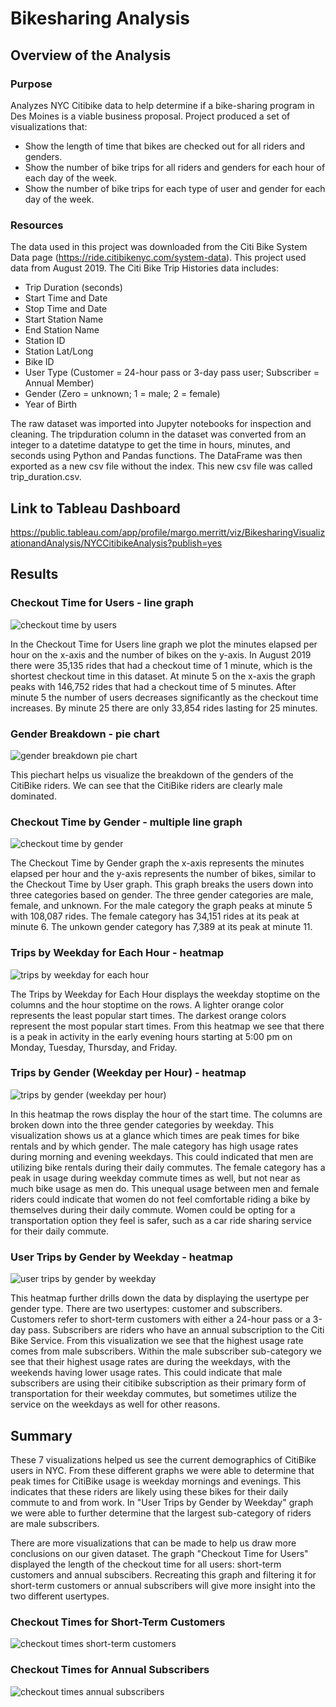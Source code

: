# Bikesharing Analysis
## Overview of the Analysis
### Purpose
Analyzes NYC Citibike data to help determine if a bike-sharing program in Des Moines is a viable business proposal. Project produced a set of visualizations that:
* Show the length of time that bikes are checked out for all riders and genders.
* Show the number of bike trips for all riders and genders for each hour of each day of the week.
* Show the number of bike trips for each type of user and gender for each day of the week. 

### Resources
The data used in this project was downloaded from the Citi Bike System Data page (https://ride.citibikenyc.com/system-data). This project used data from August 2019. The Citi Bike Trip Histories data includes:
* Trip Duration (seconds)
* Start Time and Date
* Stop Time and Date
* Start Station Name
* End Station Name
* Station ID
* Station Lat/Long
* Bike ID
* User Type (Customer = 24-hour pass or 3-day pass user; Subscriber = Annual Member)
* Gender (Zero = unknown; 1 = male; 2 = female)
* Year of Birth

The raw dataset was imported into Jupyter notebooks for inspection and cleaning. The tripduration column in the dataset was converted from an integer to a datetime datatype to get the time in hours, minutes, and seconds using Python and Pandas functions. The DataFrame was then exported as a new csv file without the index. This new csv file was called trip_duration.csv.

## Link to Tableau Dashboard

https://public.tableau.com/app/profile/margo.merritt/viz/BikesharingVisualizationandAnalysis/NYCCitibikeAnalysis?publish=yes

## Results

### Checkout Time for Users - line graph

![checkout time by users](https://user-images.githubusercontent.com/111299372/206586094-4fc6c594-3c64-4370-ab6a-ee4bfdd73088.png)

In the Checkout Time for Users line graph we plot the minutes elapsed per hour on the x-axis and the number of bikes on the y-axis. In August 2019 there were 35,135 rides that had a checkout time of 1 minute, which is the shortest checkout time in this dataset. At minute 5 on the x-axis the graph peaks with 146,752 rides that had a checkout time of 5 minutes. After minute 5 the number of users decreases significantly as the checkout time increases. By minute 25 there are only 33,854 rides lasting for 25 minutes.

### Gender Breakdown - pie chart

![gender breakdown pie chart](https://user-images.githubusercontent.com/111299372/206595000-fc22d283-484e-44d5-8776-8c454063ecd6.png)

This piechart helps us visualize the breakdown of the genders of the CitiBike riders. We can see that the CitiBike riders are clearly male dominated. 

### Checkout Time by Gender - multiple line graph

![checkout time by gender](https://user-images.githubusercontent.com/111299372/206587990-b8b83e2c-de0e-4a46-8755-1b39921d45b5.png)

The Checkout Time by Gender graph the x-axis represents the minutes elapsed per hour and the y-axis represents the number of bikes, similar to 
the Checkout Time by User graph. This graph breaks the users down into three categories based on gender. The three gender categories are male, female, and unknown. For the male category the graph peaks at minute 5 with 108,087 rides. The female category has 34,151 rides at its peak at minute 6. The unkown gender category has 7,389 at its peak at minute 11. 

### Trips by Weekday for Each Hour - heatmap

![trips by weekday for each hour](https://user-images.githubusercontent.com/111299372/206594874-03e1e796-deb8-4418-98a8-756f56fd3e94.png)

The Trips by Weekday for Each Hour displays the weekday stoptime on the columns and the hour stoptime on the rows. A lighter orange color represents the least popular start times. The darkest orange colors represent the most popular start times. From this heatmap we see that there is a peak in activity in the early evening hours starting at 5:00 pm on Monday, Tuesday, Thursday, and Friday. 

### Trips by Gender (Weekday per Hour) - heatmap

![trips by gender (weekday per hour)](https://user-images.githubusercontent.com/111299372/206594888-435fccaf-c226-4733-a5ad-768b25cd88c3.png)

In this heatmap the rows display the hour of the start time. The columns are broken down into the three gender categories by weekday. This visualization shows us at a glance which times are peak times for bike rentals and by which gender. The male category has high usage rates during morning and evening weekdays. This could indicated that men are utilizing bike rentals during their daily commutes. The female category has a peak in usage during weekday commute times as well, but not near as much bike usage as men do. This unequal usage between men and female riders could indicate that women do not feel comfortable riding a bike by themselves during their daily commute. Women could be opting for a transportation option they feel is safer, such as a car ride sharing service for their daily commute. 



### User Trips by Gender by Weekday - heatmap

![user trips by gender by weekday](https://user-images.githubusercontent.com/111299372/206594966-021ed2b9-ebac-4240-9882-27b4f623aafd.png)

This heatmap further drills down the data by displaying the usertype per gender type. There are two usertypes: customer and subscribers. Customers refer to short-term customers with either a 24-hour pass or a 3-day pass. Subscribers are riders who have an annual subscription to the Citi Bike Service. From this visualization we see that the highest usage rate comes from male subscribers. Within the male subscriber sub-category we see that their highest usage rates are during the weekdays, with the weekends having lower usage rates. This could indicate that male subscribers are using their citibike subscription as their primary form of transportation for their weekday commutes, but sometimes utilize the service on the weekdays as well for other reasons. 


## Summary

These 7 visualizations helped us see the current demographics of CitiBike users in NYC. From these different graphs we were able to determine that peak times for CitiBike usage is weekday mornings and evenings. This indicates that these riders are likely using these bikes for their daily commute to and from work. In "User Trips by Gender by Weekday" graph we were able to further determine that the largest sub-category of riders are male subscribers. 

There are more visualizations that can be made to help us draw more conclusions on our given dataset. The graph "Checkout Time for Users" displayed the length of the checkout time for all users: short-term customers and annual subscibers. Recreating this graph and filtering it for short-term customers or annual subscribers will give more insight into the two different usertypes. 

### Checkout Times for Short-Term Customers 

![checkout times short-term customers](https://user-images.githubusercontent.com/111299372/206786935-cadc29ff-9cf6-498d-9ad6-7425c2610c8c.png)

### Checkout Times for Annual Subscribers

![checkout times annual subscribers](https://user-images.githubusercontent.com/111299372/206786978-6fc8fd32-5886-4123-a433-823b8c7d23da.png)


